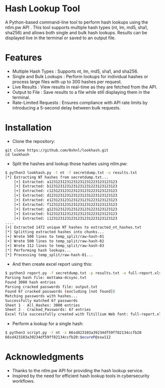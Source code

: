 # Hash Lookup Tool

A Python-based command-line tool to perform hash lookups using the ntlm.pw API . This tool supports multiple hash types (nt, lm, md5, sha1, sha256) and allows both single and bulk hash lookups. Results can be displayed live in the terminal or saved to an output file.

# Features

- Multiple Hash Types : Supports nt, lm, md5, sha1, and sha256.
- Single and Bulk Lookups : Perform lookups for individual hashes or process large files with up to 300 hashes per request.
- Live Results : View results in real-time as they are fetched from the API.
- Output to File : Save results to a file while still displaying them in the terminal.
- Rate-Limited Requests : Ensures compliance with API rate limits by introducing a 5-second delay between bulk requests.

# Installation

- Clone the repository:

```
git clone https://github.com/0xhnl/lookhash.git
cd lookhash
```

- Split the hashes and lookup those hashes using ntlm.pw:

```bash
$ python3 lookhash.py -t nt -f secretdump.txt -o results.txt
[*] Extracting NT hashes from secretdump.txt...
    [+] Extracted: a1231231231231231231223123123123
    [+] Extracted: b1231231231231231231223123123123
    [+] Extracted: c1231231231231231231223123123123
    [+] Extracted: d1231231231231231231223123123123
    [+] Extracted: e1231231231231231231223123123123
    [+] Extracted: f1231231231231231231223123123123
    [+] Extracted: g1231231231231231231223123123123
    [+] Extracted: h1231231231231231231223123123123
    [+] Extracted: i1231231231231231231223123123123
....
[+] Extracted 1472 unique NT hashes to extracted_nt_hashes.txt
[*] Splitting extracted hashes into chunks...
[+] Wrote 500 lines to temp_split/raw-hash-01
[+] Wrote 500 lines to temp_split/raw-hash-02
[+] Wrote 312 lines to temp_split/raw-hash-03
[*] Performing hash lookups...
[*] Processing temp_split/raw-hash-01...
```

- And then create excel report using this:

```bash
$ python3 report.py -f secretdump.txt -p results.txt -o full-report.xlsx
Parsing hash file: mottama-dcsync.txt
Found 3000 hash entries
Parsing cracked passwords file: output.txt
Found 67 cracked passwords (excluding [not found])
Matching passwords with hashes...
Successfully matched 67 passwords
Sheet 1 - All_Hashes: 3000 entries
Sheet 2 - Cracked_Passwords: 67 entries
Excel file successfully created with Titillium Web font: full-report.xlsx
```

- Perform a lookup for a single hash:

```bash
$ python3 script.py -t nt -x 66sd423103a39234df59ff82134ccfb20
66sd423103a39234df59ff82134ccfb20:$ecureP@ssw112
```

# Acknowledgments

- Thanks to the ntlm.pw API for providing the hash lookup service.
- Inspired by the need for efficient hash lookup tools in cybersecurity workflows.
